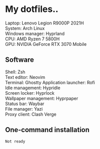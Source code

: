 # My dotfiles..  
Laptop: Lenovo Legion R9000P 2021H  
System: Arch Linux  
Windows manager: Hyprland  
CPU: AMD Ryzen 7 5800H  
GPU: NVIDIA GeForce RTX 3070 Mobile  

## Software
Shell: Zsh   
Text editor: Neovim  
Terminal: Ghostty 
Application launcher: Rofi  
Idle management: Hypridle  
Screen locker: Hyprlock  
Wallpaper management: Hyprpaper  
Status bar: Waybar  
File manager: Yazi  
Proxy client: Clash Verge  

## One-command installation
```shell
Not ready
```
